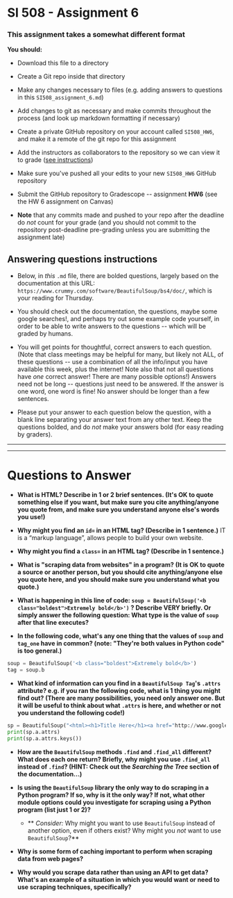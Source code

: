 # SI 508 - Assignment 6

### This assignment takes a somewhat different format

**You should:**

* Download this file to a directory
* Create a Git repo inside that directory
* Make any changes necessary to files (e.g. adding answers to questions in this `SI508_assignment_6.md`)
* Add changes to git as necessary and make commits throughout the process (and look up markdown formatting if necessary)
* Create a private GitHub repository on your account called `SI508_HW6`, and make it a remote of the git repo for this assignment
* Add the instructors as collaborators to the repository so we can view it to grade ([see instructions](linktba.com))
* Make sure you've pushed all your edits to your new `SI508_HW6` GitHub repository
* Submit the GitHub repository to Gradescope -- assignment **HW6** (see the HW 6 assignment on Canvas)

* **Note** that any commits made and pushed to your repo after the deadline do *not* count for your grade (and you should not commit to the repository post-deadline pre-grading unless you are submitting the assignment late)

## Answering questions instructions

- Below, in *this* `.md` file, there are bolded questions, largely based on the documentation at this URL: `https://www.crummy.com/software/BeautifulSoup/bs4/doc/`, which is your reading for Thursday.

* You should check out the documentation, the questions, maybe some google searches!, and perhaps try out some example code yourself, in order to be able to write answers to the questions -- which will be graded by humans.

- You will get points for thoughtful, correct answers to each question. (Note that class meetings may be helpful for many, but likely not ALL, of these questions -- use a combination of all the info/input you have available this week, plus the internet! Note also that not all questions have *one* correct answer! There are many possible options!) Answers need not be long -- questions just need to be answered. If the answer is one word, one word is fine! No answer should be longer than a few sentences.

- Please put your answer to each question below the question, with a blank line separating your answer text from any other text. Keep the questions bolded, and do *not* make your answers bold (for easy reading by graders).

---
---

# Questions to Answer


* **What is HTML? Describe in 1 or 2 brief sentences. (It's OK to quote something else if you want, but make sure you cite anything/anyone you quote from, and make sure you understand anyone else's words you use!)**

* **Why might you find an `id=` in an HTML tag? (Describe in 1 sentence.)**
IT is a  “markup language”, allows people to build your own website.




* **Why might you find a `class=` in an HTML tag? (Describe in 1 sentence.)**



* **What is "scraping data from websites" in a program? (It is OK to quote a source or another person, but you should cite anything/anyone else you quote here, and you should make sure you understand what you quote.)**




* **What is happening in this line of code: `soup = BeautifulSoup('<b class="boldest">Extremely bold</b>')` ? Describe VERY briefly. Or simply answer the following question: What type is the value of `soup` after that line executes?**




* **In the following code, what's any one thing that the values of `soup` and `tag_one` have in common? (note: "They're both values in Python code" is too general.)**

```py
soup = BeautifulSoup('<b class="boldest">Extremely bold</b>')
tag = soup.b
```



* **What kind of information can you find in a `BeautifulSoup Tag`'s `.attrs` attribute? e.g. if you ran the following code, what is 1 thing you might find out? (There are many possibilities, you need only answer one. But it will be useful to think about what `.attrs` is here, and whether or not you understand the following code!)**

```py
sp = BeautifulSoup("<html><h1>Title Here</h1><a href="http://www.google.com">Link to Google...</a></html>")
print(sp.a.attrs)
print(sp.a.attrs.keys())
```

* **How are the `BeautifulSoup` methods `.find` and `.find_all` different? What does each one return? Briefly, why might you use `.find_all` instead of `.find`? (HINT: Check out the *Searching the Tree* section of the documentation...)**




* **Is using the `BeautifulSoup` library the only way to do scraping in a Python program? If so, why is it the only way? If not, what other module options could you investigate for scraping using a Python program (list just 1 or 2)?**

	* ** *Consider:* Why might you want to use `BeautifulSoup` instead of another option, even if others exist? Why might you *not* want to use `BeautifulSoup`?**


* **Why is some form of caching important to perform when scraping data from web pages?**


* **Why would you scrape data rather than using an API to get data? What's an example of a situation in which you would want or need to use scraping techniques, specifically?**
